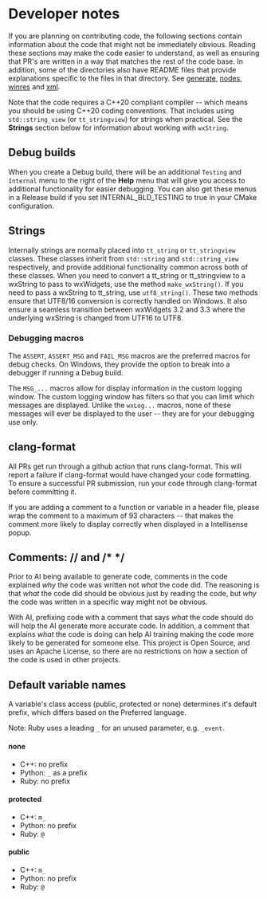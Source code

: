 # Developer notes

If you are planning on contributing code, the following sections contain information about the code that might not be immediately obvious. Reading these sections may make the code easier to understand, as well as ensuring that PR's are written in a way that matches the rest of the code base. In addition, some of the directories also have README files that provide explanations specific to the files in that directory. See [generate](../src/generate/README.md), [nodes](../src/nodes/README.md), [winres](../src/winres/README.md) and [xml](../src/xml/README.md).

Note that the code requires a C++20 compliant compiler -- which means you should be using C++20 coding conventions. That includes using `std::string_view` (or `tt_stringview`) for strings when practical. See the **Strings** section below for information about working with `wxString`.

## Debug builds

When you create a Debug build, there will be an additional `Testing` and `Internal` menu to the right of the **Help** menu that will give you access to additional functionality for easier debugging. You can also get these menus in a Release build if you set INTERNAL_BLD_TESTING to true in your CMake configuration.

## Strings

Internally strings are normally placed into `tt_string` or `tt_stringview` classes. These classes inherit from `std::string` and `std::string_view` respectively, and provide additional functionality common across both of these classes. When you need to convert a tt_string or tt_stringview to a wxString to pass to wxWidgets, use the method `make_wxString()`. If you need to pass a wxString to tt_string, use `utf8_string()`. These two methods ensure that UTF8/16 conversion is correctly handled on Windows. It also ensure a seamless transition between wxWidgets 3.2 and 3.3 where the underlying wxString is changed from UTF16 to UTF8.

### Debugging macros

The `ASSERT`, `ASSERT_MSG` and `FAIL_MSG` macros are the preferred macros for debug checks. On Windows, they provide the option to break into a debugger if running a Debug build.

The `MSG_...` macros allow for display information in the custom logging window. The custom logging window has filters so that you can limit which messages are displayed. Unlike the `wxLog...` macros, none of these messages will ever be displayed to the user -- they are for your debugging use only.

## clang-format

All PRs get run through a github action that runs clang-format. This will report a failure if clang-format would have changed your code formatting. To ensure a successful PR submission, run your code through clang-format before committing it.

If you are adding a comment to a function or variable in a header file, please wrap the comment to a maximum of 93 characters -- that makes the comment more likely to display correctly when displayed in a Intellisense popup.

## Comments: // and /* */

Prior to AI being available to generate code, comments in the code explained _why_ the code was written not _what_ the code did. The reasoning is that _what_ the code did should be obvious just by reading the code, but _why_ the code was written in a specific way might not be obvious.

With AI, prefixing code with a comment that says _what_ the code should do will help the AI generate more accurate code. In addition, a comment that explains _what_ the code is doing can help AI training making the code more likely to be generated for someone else. This project is Open Source, and uses an Apache License, so there are no restrictions on how a section of the code is used in other projects.

## Default variable names

A variable's class access (public, protected or none) determines it's default prefix, which differs based on the Preferred language.

Note: Ruby uses a leading `_` for an unused parameter, e.g. `_event`.

#### none

- C++: no prefix
- Python: `_` as a prefix
- Ruby: no prefix

#### protected

- C++: `m_`
- Python: no prefix
- Ruby: `@`

#### public

- C++: `m_`
- Python: no prefix
- Ruby: `@`
